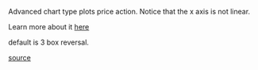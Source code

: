Advanced chart type plots price action. Notice that the x axis is not linear.

Learn more about it [here](http://stockcharts.com/docs/doku.php?id=other-tools:pnf-charts)

default is 3 box reversal.

[source](https://github.com/kossidts/react-stockcharts/blob/master/docs/lib/charts/PointAndFigure.js) <!-- , [codesandbox](https://codesandbox.io/s/github/rrag/react-stockcharts-examples2/tree/master/examples/PointAndFigure) -->

